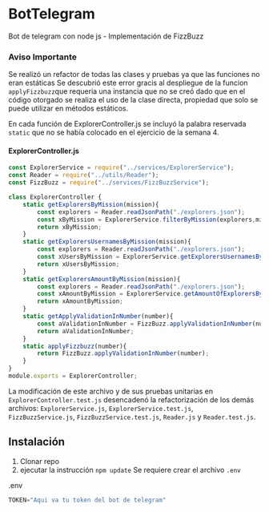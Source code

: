 # BotTelegram
Bot de telegram con node js - Implementación de FizzBuzz

### Aviso Importante

Se realizó un refactor de todas las clases y pruebas ya que las funciones no eran estáticas
Se descubrió este error gracis al despliegue de la funcion `applyFizzbuzz`que requeria una instancia
que no se creó dado que en el código otorgado se realiza el uso de la clase directa, propiedad que solo se puede
utilizar en métodos estáticos.

En cada función de ExplorerController.js se incluyó la palabra reservada `static` que no se había colocado en el ejercicio
de la semana 4.

#### ExplorerController.js

```javascript
const ExplorerService = require("../services/ExplorerService");
const Reader = require("../utils/Reader");
const FizzBuzz = require("../services/FizzBuzzService");

class ExplorerController {
    static getExplorersByMission(mission){
        const explorers = Reader.readJsonPath("./explorers.json");
        const xByMission = ExplorerService.filterByMission(explorers,mission);
        return xByMission;
    }
    static getExplorersUsernamesByMission(mission){
        const explorers = Reader.readJsonPath("./explorers.json");
        const xUsersByMission = ExplorerService.getExplorersUsernamesByMission(explorers,mission);
        return xUsersByMission;
    }
    static getExplorersAmountByMission(mission){
        const explorers = Reader.readJsonPath("./explorers.json");
        const xAmountByMission = ExplorerService.getAmountOfExplorersByMission(explorers,mission);
        return xAmountByMission;
    }
    static getApplyValidationInNumber(number){
        const aValidationInNumber = FizzBuzz.applyValidationInNumber(number);
        return aValidationInNumber;
    }
    static applyFizzbuzz(number){
        return FizzBuzz.applyValidationInNumber(number);
    }
}
module.exports = ExplorerController;
```
La modificación de este archivo y de sus pruebas unitarias en `ExplorerController.test.js` desencadenó la refactorización
de los demás archivos: `ExplorerService.js`, `ExplorerService.test.js`, `FizzBuzzService.js`, `FizzBuzzService.test.js`, `Reader.js`
y `Reader.test.js`.


## Instalación

1. Clonar repo
2. ejecutar la instrucción `npm update`
Se requiere crear el archivo `.env`

.env

```javascript
TOKEN="Aqui va tu token del bot de telegram"
```